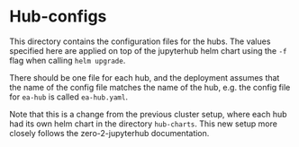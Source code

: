 # Hub-configs

This directory contains the configuration files for the hubs. The values
specified here are applied on top of the jupyterhub helm chart using the
`-f` flag when calling `helm upgrade`.

There should be one file for each hub, and the deployment assumes that the
name of the config file matches the name of the hub, e.g. the config file for
`ea-hub` is called `ea-hub.yaml`.

Note that this is a change from the previous cluster setup, where each hub had
its own helm chart in the directory `hub-charts`. This new setup more closely
follows the zero-2-jupyterhub documentation.
